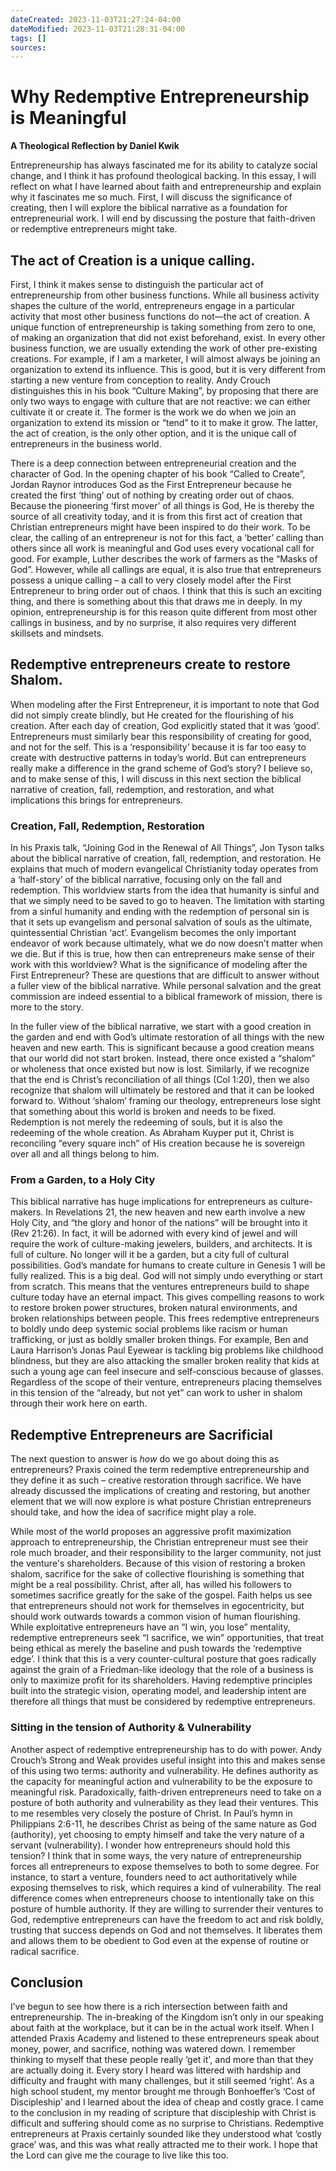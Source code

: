 ```yaml
---
dateCreated: 2023-11-03T21:27:24-04:00
dateModified: 2023-11-03T21:28:31-04:00
tags: []
sources: 
---
```


# **Why Redemptive Entrepreneurship is Meaningful**

**A Theological Reflection by Daniel Kwik**

Entrepreneurship has always fascinated me for its ability to catalyze social change, and I think it has profound theological backing. In this essay, I will reflect on what I have learned about faith and entrepreneurship and explain why it fascinates me so much. First, I will discuss the significance of creating, then I will explore the biblical narrative as a foundation for entrepreneurial work. I will end by discussing the posture that faith-driven or redemptive entrepreneurs might take.

## The act of Creation is a unique calling.

First, I think it makes sense to distinguish the particular act of entrepreneurship from other business functions. While all business activity shapes the culture of the world, entrepreneurs engage in a particular activity that most other business functions do not—the act of creation. A unique function of entrepreneurship is taking something from zero to one, of making an organization that did not exist beforehand, exist. In every other business function, we are usually extending the work of other pre-existing creations. For example, if I am a marketer, I will almost always be joining an organization to extend its influence. This is good, but it is very different from starting a new venture from conception to reality. Andy Crouch distinguishes this in his book “Culture Making”, by proposing that there are only two ways to engage with culture that are not reactive: we can either cultivate it or create it. The former is the work we do when we join an organization to extend its mission or “tend” to it to make it grow. The latter, the act of creation, is the only other option, and it is the unique call of entrepreneurs in the business world.

There is a deep connection between entrepreneurial creation and the character of God. In the opening chapter of his book “Called to Create”, Jordan Raynor introduces God as the First Entrepreneur because he created the first ‘thing’ out of nothing by creating order out of chaos. Because the pioneering ‘first mover’ of all things is God, He is thereby the source of all creativity today, and it is from this first act of creation that Christian entrepreneurs might have been inspired to do their work. To be clear, the calling of an entrepreneur is not for this fact, a ‘better’ calling than others since all work is meaningful and God uses every vocational call for good. For example, Luther describes the work of farmers as the “Masks of God”. However, while all callings are equal, it is also true that entrepreneurs possess a unique calling – a call to very closely model after the First Entrepreneur to bring order out of chaos. I think that this is such an exciting thing, and there is something about this that draws me in deeply. In my opinion, entrepreneurship is for this reason quite different from most other callings in business, and by no surprise, it also requires very different skillsets and mindsets.

## Redemptive entrepreneurs create to restore Shalom.

When modeling after the First Entrepreneur, it is important to note that God did not simply create blindly, but He created for the flourishing of his creation. After each day of creation, God explicitly stated that it was ‘good’. Entrepreneurs must similarly bear this responsibility of creating for good, and not for the self. This is a ‘responsibility’ because it is far too easy to create with destructive patterns in today’s world. But can entrepreneurs really make a difference in the grand scheme of God’s story? I believe so, and to make sense of this, I will discuss in this next section the biblical narrative of creation, fall, redemption, and restoration, and what implications this brings for entrepreneurs.

### Creation, Fall, Redemption, Restoration

In his Praxis talk, “Joining God in the Renewal of All Things”, Jon Tyson talks about the biblical narrative of creation, fall, redemption, and restoration. He explains that much of modern evangelical Christianity today operates from a ‘half-story’ of the biblical narrative, focusing only on the fall and redemption. This worldview starts from the idea that humanity is sinful and that we simply need to be saved to go to heaven. The limitation with starting from a sinful humanity and ending with the redemption of personal sin is that it sets up evangelism and personal salvation of souls as the ultimate, quintessential Christian ‘act’. Evangelism becomes the only important endeavor of work because ultimately, what we do now doesn’t matter when we die. But if this is true, how then can entrepreneurs make sense of their work with this worldview? What is the significance of modeling after the First Entrepreneur? These are questions that are difficult to answer without a fuller view of the biblical narrative. While personal salvation and the great commission are indeed essential to a biblical framework of mission, there is more to the story.

In the fuller view of the biblical narrative, we start with a good creation in the garden and end with God’s ultimate restoration of all things with the new heaven and new earth. This is significant because a good creation means that our world did not start broken. Instead, there once existed a “shalom” or wholeness that once existed but now is lost. Similarly, if we recognize that the end is Christ’s reconciliation of all things (Col 1:20), then we also recognize that shalom will ultimately be restored and that it can be looked forward to. Without ‘shalom’ framing our theology, entrepreneurs lose sight that something about this world is broken and needs to be fixed. Redemption is not merely the redeeming of souls, but it is also the redeeming of the whole creation. As Abraham Kuyper put it, Christ is reconciling “every square inch” of His creation because he is sovereign over all and all things belong to him.

### From a Garden, to a Holy City

This biblical narrative has huge implications for entrepreneurs as culture-makers. In Revelations 21, the new heaven and new earth involve a new Holy City, and “the glory and honor of the nations” will be brought into it (Rev 21:26). In fact, it will be adorned with every kind of jewel and will require the work of culture-making jewelers, builders, and architects. It is full of culture. No longer will it be a garden, but a city full of cultural possibilities. God’s mandate for humans to create culture in Genesis 1 will be fully realized. This is a big deal. God will not simply undo everything or start from scratch. This means that the ventures entrepreneurs build to shape culture today have an eternal impact. This gives compelling reasons to work to restore broken power structures, broken natural environments, and broken relationships between people. This frees redemptive entrepreneurs to boldly undo deep systemic social problems like racism or human trafficking, or just as boldly smaller broken things. For example, Ben and Laura Harrison’s Jonas Paul Eyewear is tackling big problems like childhood blindness, but they are also attacking the smaller broken reality that kids at such a young age can feel insecure and self-conscious because of glasses. Regardless of the scope of their venture, entrepreneurs placing themselves in this tension of the “already, but not yet” can work to usher in shalom through their work here on earth.

## Redemptive Entrepreneurs are Sacrificial

The next question to answer is _how_ do we go about doing this as entrepreneurs? Praxis coined the term redemptive entrepreneurship and they define it as such – creative restoration through sacrifice. We have already discussed the implications of creating and restoring, but another element that we will now explore is what posture Christian entrepreneurs should take, and how the idea of sacrifice might play a role.

While most of the world proposes an aggressive profit maximization approach to entrepreneurship, the Christian entrepreneur must see their role much broader, and their responsibility to the larger community, not just the venture's shareholders. Because of this vision of restoring a broken shalom, sacrifice for the sake of collective flourishing is something that might be a real possibility. Christ, after all, has willed his followers to sometimes sacrifice greatly for the sake of the gospel. Faith helps us see that entrepreneurs should not work for themselves in egocentricity, but should work outwards towards a common vision of human flourishing. While exploitative entrepreneurs have an “I win, you lose” mentality, redemptive entrepreneurs seek “I sacrifice, we win” opportunities, that treat being ethical as merely the baseline and push towards the ‘redemptive edge’. I think that this is a very counter-cultural posture that goes radically against the grain of a Friedman-like ideology that the role of a business is only to maximize profit for its shareholders. Having redemptive principles built into the strategic vision, operating model, and leadership intent are therefore all things that must be considered by redemptive entrepreneurs.

### Sitting in the tension of Authority & Vulnerability

Another aspect of redemptive entrepreneurship has to do with power. Andy Crouch’s Strong and Weak provides useful insight into this and makes sense of this using two terms: authority and vulnerability. He defines authority as the capacity for meaningful action and vulnerability to be the exposure to meaningful risk. Paradoxically, faith-driven entrepreneurs need to take on a posture of both authority and vulnerability as they lead their ventures. This to me resembles very closely the posture of Christ. In Paul’s hymn in Philippians 2:6-11, he describes Christ as being of the same nature as God (authority), yet choosing to empty himself and take the very nature of a servant (vulnerability). I wonder how entrepreneurs should hold this tension? I think that in some ways, the very nature of entrepreneurship forces all entrepreneurs to expose themselves to both to some degree. For instance, to start a venture, founders need to act authoritatively while exposing themselves to risk, which requires a kind of vulnerability. The real difference comes when entrepreneurs choose to intentionally take on this posture of humble authority. If they are willing to surrender their ventures to God, redemptive entrepreneurs can have the freedom to act and risk boldly, trusting that success depends on God and not themselves. It liberates them and allows them to be obedient to God even at the expense of routine or radical sacrifice.

## Conclusion

I’ve begun to see how there is a rich intersection between faith and entrepreneurship. The in-breaking of the Kingdom isn’t only in our speaking about faith at the workplace, but it can be in the actual work itself. When I attended Praxis Academy and listened to these entrepreneurs speak about money, power, and sacrifice, nothing was watered down. I remember thinking to myself that these people really ‘get it', and more than that they are actually doing it. Every story I heard was littered with hardship and difficulty and fraught with many challenges, but it still seemed ‘right’. As a high school student, my mentor brought me through Bonhoeffer’s ‘Cost of Discipleship’ and I learned about the idea of cheap and costly grace. I came to the conclusion in my reading of scripture that discipleship with Christ is difficult and suffering should come as no surprise to Christians. Redemptive entrepreneurs at Praxis certainly sounded like they understood what ‘costly grace’ was, and this was what really attracted me to their work. I hope that the Lord can give me the courage to live like this too.